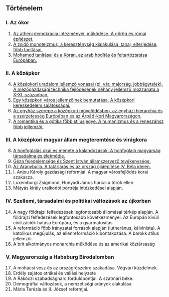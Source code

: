 ## Történelem

### I. Az ókor
  1. [Az athéni demokrácia intézményei, működése. A görög és római építészet.](./tortenelem/1_atheni_demokracia.md)
  2. [A zsidó monoteizmus, a kereszténység kialakulása, tanai, elterjedése, főbb tanításai.](./tortenelem/2_zsido_monoteizmus.md)
  3. [Mohamed tanításai és a Korán, az arab hódítás és feltartóztatása Európában.](./tortenelem/3_mohamed_tanitasai.md)

### II. A középkor
  4. [A középkori uradalom jellemző vonásai (pl. vár, majorság, jobbágytelek). A mezőgazdasági technika fejlődésének néhány jellemző mozzanata a X-XI. században.](./tortenelem/4_kozepkori_uradalom.md)
  5. [Egy középkori város jellemzőinek bemutatása. A középkori kereskedelem sajátosságai.](./tortenelem/5_kozepkori_varos.md)
  6. [Az egyház szerepe a középkori művelődésben, az egyházi hierarchia és a szerzetesség Európában és az Árpád-kori Magyarországon.](./tortenelem/6_egyhaz_szerepe.md)
  7. [A romantika és a gótika főbb stílusjegye. A humanizmus és a reneszánsz főbb jellemzői.](./tortenelem/7_romantika_gotika.md)

### III. A középkori magyar állam megteremtése és virágkora
  8. [A honfoglalás okai és menete,a kalandozások. A honfoglaló magyarság társadalma és életmódja.](./tortenelem/8_honfoglalas.md)
  9. [Géza fejedelemsége és Szent István államszervező tevékenysége.](./tortenelem/9_geza_fejedelemsege.md)
  10. [Az Aranybulla. A tatárjárás és az ország újjáépítése IV. Béla idején.](./tortenelem/10_aranybulla.md)
  11. I. Anjou Károly gazdasági reformjai. A magyar városfejlődés korai szakasza.
  12. Luxemburgi Zsigmond, Hunyadi János harcai a török ellen
  13. Mátyás király uralkodói portréja intézkedései alapján.

### IV. Szellemi, társadalmi és politikai változások az újkorban
  14. A nagy földrajzi felfedezések legfontosabb állomásai térkép alapján. A földrajzi felfedezések legfontosabb következményei. Az Európán kívüli civilizációk hatása Európára, és a gyarmatosítás.
  15. A reformáció főbb irányzatai források alapján (lutheránus, kálvinista). A katolikus megújulás, az ellenreformáció kibontakozása. A barokk stílus jellemzői.
  16. A brit alkotmányos monarchia működése és az amerikai köztársaság

### V. Magyarország a Habsburg Birodalomban  
  17. A mohácsi vész és az országrészekre szakadása. Végvári küzdelmek.
  18. Erdély sajátos etnikai és vallási helyzete
  19. A Rákóczi szabadságharc fordulópontjai. A szatmári béke.
  20. Demográfiai változások, a nemzetiségi arányok alakulása
  21. Mária Terézia és II. József reformjai. 
